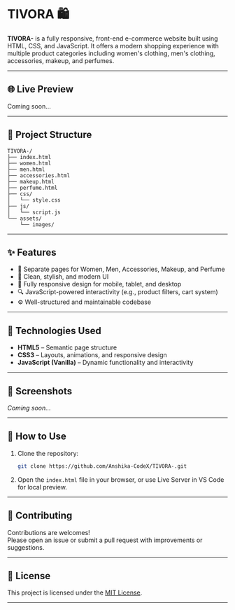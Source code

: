 # TIVORA 🛍️

**TIVORA-** is a fully responsive, front-end e-commerce website built using HTML, CSS, and JavaScript. It offers a modern shopping experience with multiple product categories including women's clothing, men's clothing, accessories, makeup, and perfumes.

---

## 🌐 Live Preview

Coming soon...

---

## 📁 Project Structure

```
TIVORA-/
├── index.html
├── women.html
├── men.html
├── accessories.html
├── makeup.html
├── perfume.html
├── css/
│   └── style.css
├── js/
│   └── script.js
└── assets/
    └── images/
```

---

## ✨ Features

- 🛒 Separate pages for Women, Men, Accessories, Makeup, and Perfume
- 🎨 Clean, stylish, and modern UI
- 📱 Fully responsive design for mobile, tablet, and desktop
- 🔍 JavaScript-powered interactivity (e.g., product filters, cart system)
- ⚙️ Well-structured and maintainable codebase

---

## 🚀 Technologies Used

- **HTML5** – Semantic page structure
- **CSS3** – Layouts, animations, and responsive design
- **JavaScript (Vanilla)** – Dynamic functionality and interactivity

---

## 📸 Screenshots

*Coming soon...*

---

## 📌 How to Use

1. Clone the repository:
   ```bash
   git clone https://github.com/Anshika-CodeX/TIVORA-.git
   ```
2. Open the `index.html` file in your browser, or use Live Server in VS Code for local preview.

---

## 🤝 Contributing

Contributions are welcomes!  
Please open an issue or submit a pull request with improvements or suggestions.

---

## 📄 License

This project is licensed under the [MIT License](LICENSE).

---



